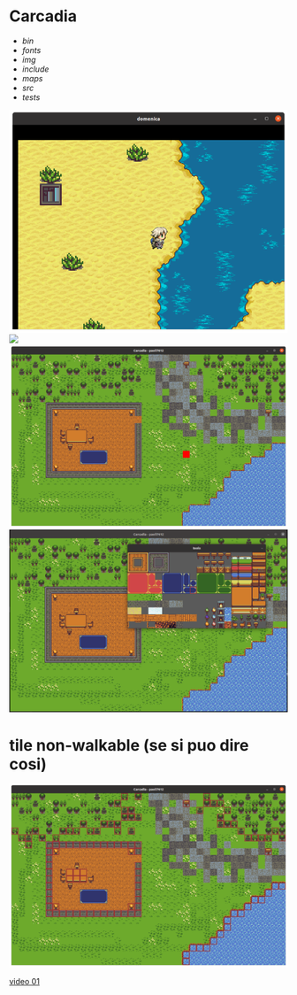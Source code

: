 # Carcadia

- *bin*
- *fonts*
- *img*
- *include*
- *maps*
- *src*
- *tests*

<img src="doc/006.png">
<img src="doc/0010.png">

<img src="doc/003.png">
<img src="doc/004.png">

# tile non-walkable (se si puo dire cosi) 

<img src="doc/005.png">

<a href="doc/v01.mkv"> video 01 </a>

